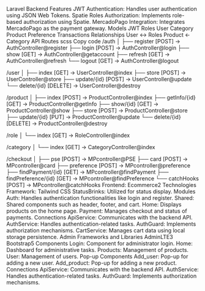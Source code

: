 
Laravel Backend
Features
JWT Authentication: Handles user authentication using JSON Web Tokens.
Spatie Roles Authorization: Implements role-based authorization using Spatie.
MercadoPago Integration: Integrates MercadoPago as the payment gateway.
Models
JWT
Roles
User
Category
Product
Preference
Transactions
Relationships
User <-> Roles
Product <- Category
API Routes
scss
Copy code
/auth
│
├── register [POST] -> AuthController@register
├── login [POST] -> AuthController@login
├── show [GET] -> AuthController@getaccount
├── refresh [GET] -> AuthController@refresh
└── logout [GET] -> AuthController@logout

/user
│
├── index [GET] -> UserController@index
├── store [POST] -> UserController@store
├── update/{id} [POST] -> UserController@update
└── delete/{id} [DELETE] -> UserController@destroy

/product
│
├── index [POST] -> ProductController@index
├── getInfo/{id} [GET] -> ProductController@getInfo
├── show/{id} [GET] -> ProductController@show
├── store [POST] -> ProductController@store
├── update/{id} [PUT] -> ProductController@update
└── delete/{id} [DELETE] -> ProductController@destroy

/role
│
└── index [GET] -> RoleController@index

/category
│
└── index [GET] -> CategoryController@index

/checkout
│
├── pse [POST] -> MPcontroller@PSE
├── card [POST] -> MPcontroller@card
├── preference [POST] -> MPcontroller@preference
├── findPayment/{id} [GET] -> MPcontroller@findPayment
├── findPreference/{id} [GET] -> MPcontroller@findPreference
└── catchHooks [POST] -> MPcontroller@catchHooks
Frontend: Ecommerce2
Technologies
Framework: Tailwind CSS
StatusBrinks: Utilized for status display.
Modules
Auth: Handles authentication functionalities like login and register.
Shared: Shared components such as header, footer, and cart.
Home: Displays products on the home page.
Payment: Manages checkout and status of payments.
Connections
ApiService: Communicates with the backend API.
AuthService: Handles authentication-related tasks.
AuthGuard: Implements authorization mechanisms.
CartService: Manages cart data using local storage persistence.
Admin
Frameworks and Libraries
AdminLTE3
Bootstrap5
Components
Login: Component for administrator login.
Home: Dashboard for administrative tasks.
Products: Management of products.
User: Management of users.
Pop-up Components
Add_user: Pop-up for adding a new user.
Add_product: Pop-up for adding a new product.
Connections
ApiService: Communicates with the backend API.
AuthService: Handles authentication-related tasks.
AuthGuard: Implements authorization mechanisms.
                  
